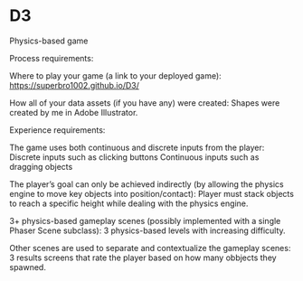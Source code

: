 # D3
Physics-based game

Process requirements:

Where to play your game (a link to your deployed game):
                https://superbro1002.github.io/D3/

How all of your data assets (if you have any) were created: 
        Shapes were created by me in Adobe Illustrator.

Experience requirements:

The game uses both continuous and discrete inputs from the player:
        Discrete inputs such as clicking buttons
        Continuous inputs such as dragging objects

The player’s goal can only be achieved indirectly (by allowing the physics engine to move key objects into position/contact):
        Player must stack objects to reach a specific height while dealing with the physics engine.

3+ physics-based gameplay scenes (possibly implemented with a single Phaser Scene subclass):
        3 physics-based levels with increasing difficulty.

Other scenes are used to separate and contextualize the gameplay scenes:
        3 results screens that rate the player based on how many obbjects they spawned.
